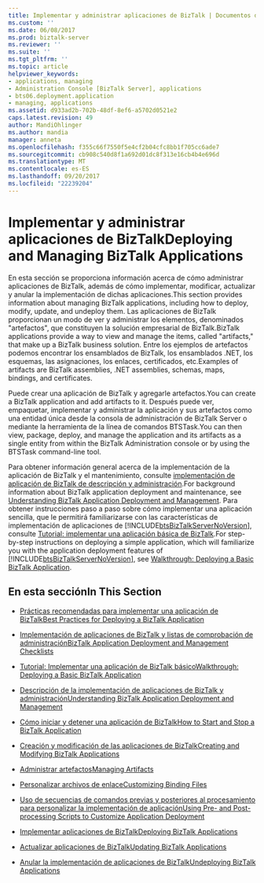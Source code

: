 ```yaml
---
title: Implementar y administrar aplicaciones de BizTalk | Documentos de Microsoft
ms.custom: ''
ms.date: 06/08/2017
ms.prod: biztalk-server
ms.reviewer: ''
ms.suite: ''
ms.tgt_pltfrm: ''
ms.topic: article
helpviewer_keywords:
- applications, managing
- Administration Console [BizTalk Server], applications
- bts06.deployment.application
- managing, applications
ms.assetid: d933ad2b-702b-48df-8ef6-a5702d0521e2
caps.latest.revision: 49
author: MandiOhlinger
ms.author: mandia
manager: anneta
ms.openlocfilehash: f355c66f7550f5e4cf2b04cfc8bb1f705cc6ade7
ms.sourcegitcommit: cb908c540d8f1a692d01dc8f313e16cb4b4e696d
ms.translationtype: MT
ms.contentlocale: es-ES
ms.lasthandoff: 09/20/2017
ms.locfileid: "22239204"
---
```

# <a name="deploying-and-managing-biztalk-applications"></a><span data-ttu-id="459d9-102">Implementar y administrar aplicaciones de BizTalk</span><span class="sxs-lookup"><span data-stu-id="459d9-102">Deploying and Managing BizTalk Applications</span></span>
<span data-ttu-id="459d9-103">En esta sección se proporciona información acerca de cómo administrar aplicaciones de BizTalk, además de cómo implementar, modificar, actualizar y anular la implementación de dichas aplicaciones.</span><span class="sxs-lookup"><span data-stu-id="459d9-103">This section provides information about managing BizTalk applications, including how to deploy, modify, update, and undeploy them.</span></span> <span data-ttu-id="459d9-104">Las aplicaciones de BizTalk proporcionan un modo de ver y administrar los elementos, denominados "artefactos", que constituyen la solución empresarial de BizTalk.</span><span class="sxs-lookup"><span data-stu-id="459d9-104">BizTalk applications provide a way to view and manage the items, called "artifacts," that make up a BizTalk business solution.</span></span> <span data-ttu-id="459d9-105">Entre los ejemplos de artefactos podemos encontrar los ensamblados de BizTalk, los ensamblados .NET, los esquemas, las asignaciones, los enlaces, certificados, etc.</span><span class="sxs-lookup"><span data-stu-id="459d9-105">Examples of artifacts are BizTalk assemblies, .NET assemblies, schemas, maps, bindings, and certificates.</span></span>  
  
 <span data-ttu-id="459d9-106">Puede crear una aplicación de BizTalk y agregarle artefactos.</span><span class="sxs-lookup"><span data-stu-id="459d9-106">You can create a BizTalk application and add artifacts to it.</span></span> <span data-ttu-id="459d9-107">Después puede ver, empaquetar, implementar y administrar la aplicación y sus artefactos como una entidad única desde la consola de administración de BizTalk Server o mediante la herramienta de la línea de comandos BTSTask.</span><span class="sxs-lookup"><span data-stu-id="459d9-107">You can then view, package, deploy, and manage the application and its artifacts as a single entity from within the BizTalk Administration console or by using the BTSTask command-line tool.</span></span>  
  
 <span data-ttu-id="459d9-108">Para obtener información general acerca de la implementación de la aplicación de BizTalk y el mantenimiento, consulte [implementación de aplicación de BizTalk de descripción y administración](../core/understanding-biztalk-application-deployment-and-management.md).</span><span class="sxs-lookup"><span data-stu-id="459d9-108">For background information about BizTalk application deployment and maintenance, see [Understanding BizTalk Application Deployment and Management](../core/understanding-biztalk-application-deployment-and-management.md).</span></span> <span data-ttu-id="459d9-109">Para obtener instrucciones paso a paso sobre cómo implementar una aplicación sencilla, que le permitirá familiarizarse con las características de implementación de aplicaciones de [!INCLUDE[btsBizTalkServerNoVersion](../includes/btsbiztalkservernoversion-md.md)], consulte [Tutorial: implementar una aplicación básica de BizTalk](../core/walkthrough-deploying-a-basic-biztalk-application.md).</span><span class="sxs-lookup"><span data-stu-id="459d9-109">For step-by-step instructions on deploying a simple application, which will familiarize you with the application deployment features of [!INCLUDE[btsBizTalkServerNoVersion](../includes/btsbiztalkservernoversion-md.md)], see [Walkthrough: Deploying a Basic BizTalk Application](../core/walkthrough-deploying-a-basic-biztalk-application.md).</span></span>  
  
## <a name="in-this-section"></a><span data-ttu-id="459d9-110">En esta sección</span><span class="sxs-lookup"><span data-stu-id="459d9-110">In This Section</span></span>  
  
-   [<span data-ttu-id="459d9-111">Prácticas recomendadas para implementar una aplicación de BizTalk</span><span class="sxs-lookup"><span data-stu-id="459d9-111">Best Practices for Deploying a BizTalk Application</span></span>](../core/best-practices-for-deploying-a-biztalk-application.md)  
  
-   [<span data-ttu-id="459d9-112">Implementación de aplicaciones de BizTalk y listas de comprobación de administración</span><span class="sxs-lookup"><span data-stu-id="459d9-112">BizTalk Application Deployment and Management Checklists</span></span>](../core/biztalk-application-deployment-and-management-checklists.md)  
  
-   [<span data-ttu-id="459d9-113">Tutorial: Implementar una aplicación de BizTalk básico</span><span class="sxs-lookup"><span data-stu-id="459d9-113">Walkthrough: Deploying a Basic BizTalk Application</span></span>](Walkthrough:%20Deploying%20a%20Basic%20BizTalk%20Application.md) 
  
-   [<span data-ttu-id="459d9-114">Descripción de la implementación de aplicaciones de BizTalk y administración</span><span class="sxs-lookup"><span data-stu-id="459d9-114">Understanding BizTalk Application Deployment and Management</span></span>](../core/understanding-biztalk-application-deployment-and-management.md)  
  
-   [<span data-ttu-id="459d9-115">Cómo iniciar y detener una aplicación de BizTalk</span><span class="sxs-lookup"><span data-stu-id="459d9-115">How to Start and Stop a BizTalk Application</span></span>](../core/how-to-start-and-stop-a-biztalk-application.md)  
  
-   [<span data-ttu-id="459d9-116">Creación y modificación de las aplicaciones de BizTalk</span><span class="sxs-lookup"><span data-stu-id="459d9-116">Creating and Modifying BizTalk Applications</span></span>](../core/creating-and-modifying-biztalk-applications.md)  
  
-   [<span data-ttu-id="459d9-117">Administrar artefactos</span><span class="sxs-lookup"><span data-stu-id="459d9-117">Managing Artifacts</span></span>](../core/managing-artifacts.md)  
  
-   [<span data-ttu-id="459d9-118">Personalizar archivos de enlace</span><span class="sxs-lookup"><span data-stu-id="459d9-118">Customizing Binding Files</span></span>](../core/customizing-binding-files.md)  
  
-   [<span data-ttu-id="459d9-119">Uso de secuencias de comandos previas y posteriores al procesamiento para personalizar la implementación de aplicación</span><span class="sxs-lookup"><span data-stu-id="459d9-119">Using Pre- and Post-processing Scripts to Customize Application Deployment</span></span>](../core/using-pre-and-post-processing-scripts-to-customize-application-deployment.md)  
  
-   [<span data-ttu-id="459d9-120">Implementar aplicaciones de BizTalk</span><span class="sxs-lookup"><span data-stu-id="459d9-120">Deploying BizTalk Applications</span></span>](../core/deploying-biztalk-applications.md)  
  
-   [<span data-ttu-id="459d9-121">Actualizar aplicaciones de BizTalk</span><span class="sxs-lookup"><span data-stu-id="459d9-121">Updating BizTalk Applications</span></span>](../core/updating-biztalk-applications.md)  
  
-   [<span data-ttu-id="459d9-122">Anular la implementación de aplicaciones de BizTalk</span><span class="sxs-lookup"><span data-stu-id="459d9-122">Undeploying BizTalk Applications</span></span>](../core/undeploying-biztalk-applications.md)